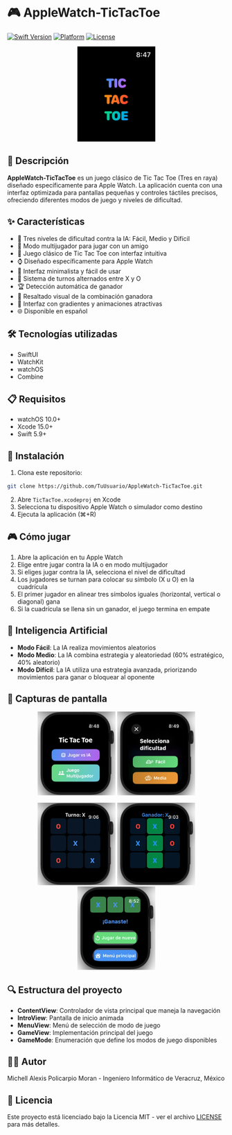 # 🎮 AppleWatch-TicTacToe
[![Swift Version](https://img.shields.io/badge/Swift-5.9-orange.svg)](https://swift.org/)
[![Platform](https://img.shields.io/badge/Platform-watchOS-blue.svg)](https://www.apple.com/watchos/)
[![License](https://img.shields.io/badge/License-MIT-green.svg)](LICENSE)

<p align="center">
  <img src="Screenshots/intro-screen.png" alt="Pantalla de introducción" width="180"/>
</p>

## 📱 Descripción
**AppleWatch-TicTacToe** es un juego clásico de Tic Tac Toe (Tres en raya) diseñado específicamente para Apple Watch. La aplicación cuenta con una interfaz optimizada para pantallas pequeñas y controles táctiles precisos, ofreciendo diferentes modos de juego y niveles de dificultad.

## ✨ Características
- 🤖 Tres niveles de dificultad contra la IA: Fácil, Medio y Difícil
- 👥 Modo multijugador para jugar con un amigo
- 🎲 Juego clásico de Tic Tac Toe con interfaz intuitiva
- ⌚ Diseñado específicamente para Apple Watch
- 🎯 Interfaz minimalista y fácil de usar
- 🔄 Sistema de turnos alternados entre X y O
- 🏆 Detección automática de ganador
- 🎨 Resaltado visual de la combinación ganadora
- 🌈 Interfaz con gradientes y animaciones atractivas
- 🌐 Disponible en español

## 🛠️ Tecnologías utilizadas
- SwiftUI
- WatchKit
- watchOS
- Combine

## 📋 Requisitos
- watchOS 10.0+
- Xcode 15.0+
- Swift 5.9+

## 🚀 Instalación
1. Clona este repositorio:
```bash
git clone https://github.com/TuUsuario/AppleWatch-TicTacToe.git
```
2. Abre `TicTacToe.xcodeproj` en Xcode
3. Selecciona tu dispositivo Apple Watch o simulador como destino
4. Ejecuta la aplicación (⌘+R)

## 🎮 Cómo jugar
1. Abre la aplicación en tu Apple Watch
2. Elige entre jugar contra la IA o en modo multijugador
3. Si eliges jugar contra la IA, selecciona el nivel de dificultad
4. Los jugadores se turnan para colocar su símbolo (X u O) en la cuadrícula
5. El primer jugador en alinear tres símbolos iguales (horizontal, vertical o diagonal) gana
6. Si la cuadrícula se llena sin un ganador, el juego termina en empate

## 🤖 Inteligencia Artificial
- **Modo Fácil**: La IA realiza movimientos aleatorios
- **Modo Medio**: La IA combina estrategia y aleatoriedad (60% estratégico, 40% aleatorio)
- **Modo Difícil**: La IA utiliza una estrategia avanzada, priorizando movimientos para ganar o bloquear al oponente

## 📸 Capturas de pantalla
<p align="center">
  <img src="Screenshots/main-menu.png" alt="Menú principal" width="180"/>
  <img src="Screenshots/difficulty-selection.png" alt="Selección de dificultad" width="180"/>
</p>
<p align="center">
  <img src="Screenshots/gameplay.png" alt="Partida en curso" width="180"/>
  <img src="Screenshots/winning-combination.png" alt="Combinación ganadora" width="180"/>
  <img src="Screenshots/results-screen.png" alt="Pantalla de resultados" width="180"/>
</p>

## 🔍 Estructura del proyecto
- **ContentView**: Controlador de vista principal que maneja la navegación
- **IntroView**: Pantalla de inicio animada
- **MenuView**: Menú de selección de modo de juego
- **GameView**: Implementación principal del juego
- **GameMode**: Enumeración que define los modos de juego disponibles

## 👨‍💻 Autor
Michell Alexis Policarpio Moran - Ingeniero Informático de Veracruz, México

## 📄 Licencia
Este proyecto está licenciado bajo la Licencia MIT - ver el archivo [LICENSE](LICENSE) para más detalles.
